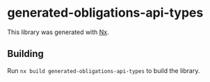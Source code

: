 # generated-obligations-api-types

This library was generated with [Nx](https://nx.dev).

## Building

Run `nx build generated-obligations-api-types` to build the library.
